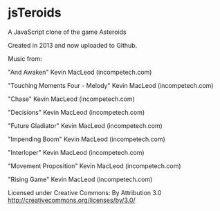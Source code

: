 # jsTeroids
A JavaScript clone of the game Asteroids

Created in 2013 and now uploaded to Github.

Music from:

"And Awaken" Kevin MacLeod (incompetech.com)

"Touching Moments Four - Melody" Kevin MacLeod (incompetech.com) 

"Chase" Kevin MacLeod (incompetech.com) 

"Decisions" Kevin MacLeod (incompetech.com) 

"Future Gladiator" Kevin MacLeod (incompetech.com) 

"Impending Boom" Kevin MacLeod (incompetech.com) 

"Interloper" Kevin MacLeod (incompetech.com) 

"Movement Proposition" Kevin MacLeod (incompetech.com) 

"Rising Game" Kevin MacLeod (incompetech.com) 



Licensed under Creative Commons: By Attribution 3.0
http://creativecommons.org/licenses/by/3.0/
